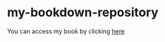 # my-bookdown-repository

You can access my book by clicking [here](https://nazra-inari.github.io/my-bookdown-repository/docs/index.html)
